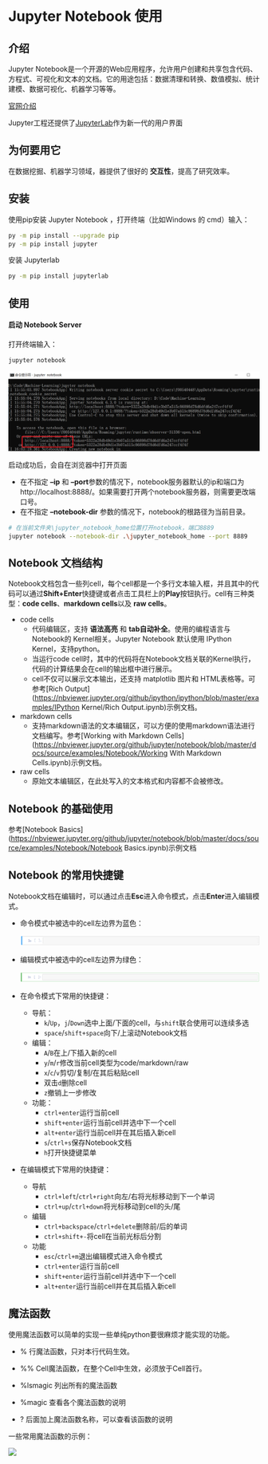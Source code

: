 #  Jupyter Notebook 使用

## 介绍

 Jupyter Notebook是一个开源的Web应用程序，允许用户创建和共享包含代码、方程式、可视化和文本的文档。它的用途包括：数据清理和转换、数值模拟、统计建模、数据可视化、机器学习等等。 

[官网介绍](https://jupyter-notebook.readthedocs.io/en/stable/notebook.html#introduction)

 Jupyter工程还提供了[JupyterLab](https://jupyter.org/try)作为新一代的用户界面 

## 为何要用它

在数据挖掘、机器学习领域，器提供了很好的 **交互性**，提高了研究效率。

## 安装

使用pip安装 Jupyter Notebook ，打开终端（比如Windows 的 cmd）输入：

```bash
py -m pip install --upgrade pip
py -m pip install jupyter
```

安装 Jupyterlab

```bash
py -m pip install jupyterlab
```

## 使用

#### 启动 Notebook Server

打开终端输入：

```bash
jupyter notebook
```

![](.\image\启动server.png)

启动成功后，会自在浏览器中打开页面

- 在不指定 **–ip** 和 **–port**参数的情况下，notebook服务器默认的ip和端口为http://localhost:8888/。如果需要打开两个notebook服务器，则需要更改端口号。
- 在不指定 **–notebook-dir** 参数的情况下，notebook的根路径为当前目录。

```bash
# 在当前文件夹\jupyter_notebook_home位置打开notebook，端口8889
jupyter notebook --notebook-dir .\jupyter_notebook_home --port 8889
```

## Notebook 文档结构

Notebook文档包含一些列cell，每个cell都是一个多行文本输入框，并且其中的代码可以通过**Shift+Enter**快捷键或者点击工具栏上的**Play**按钮执行。cell有三种类型：**code cells**、**markdown cells**以及 **raw cells**。

- code cells
  - 代码编辑区，支持 **语法高亮** 和 **tab自动补全**。使用的编程语言与 Notebook的 Kernel相关。Jupyter Notebook 默认使用 IPython Kernel，支持python。
  - 当运行code cell时，其中的代码将在Notebook文档关联的Kernel执行，代码的计算结果会在cell的输出框中进行展示。
  - cell不仅可以展示文本输出，还支持 matplotlib 图片和 HTML表格等。可参考[Rich Output](https://nbviewer.jupyter.org/github/ipython/ipython/blob/master/examples/IPython Kernel/Rich Output.ipynb)示例文档。
- markdown cells
  - 支持markdown语法的文本编辑区，可以方便的使用markdown语法进行文档编写。参考[Working with Markdown Cells](https://nbviewer.jupyter.org/github/jupyter/notebook/blob/master/docs/source/examples/Notebook/Working With Markdown Cells.ipynb)示例文档。
- raw cells
  - 原始文本编辑区，在此处写入的文本格式和内容都不会被修改。

## Notebook 的基础使用

参考[Notebook Basics](https://nbviewer.jupyter.org/github/jupyter/notebook/blob/master/docs/source/examples/Notebook/Notebook Basics.ipynb)示例文档

## Notebook 的常用快捷键

Notebook文档在编辑时，可以通过点击**Esc**进入命令模式，点击**Enter**进入编辑模式。

- 命令模式中被选中的cell左边界为蓝色：

  ![](.\image\命令模式.png)

- 编辑模式中被选中的cell左边界为绿色：

  ![](.\image\编辑模式.png)

- 在命令模式下常用的快捷键：
  - 导航：
    - `k`/`Up`，`j`/`Down`选中上面/下面的cell，与`shift`联合使用可以连续多选
    - `space`/`shift+space`向下/上滚动Notebook文档
  - 编辑：
    - `A`/`B`在上/下插入新的cell
    - `y`/`m`/`r`修改当前cell类型为code/markdown/raw
    - `x`/`c`/`v`剪切/复制/在其后粘贴cell
    - 双击`d`删除cell
    - `z`撤销上一步修改
  - 功能：
    - `ctrl+enter`运行当前cell
    - `shift+enter`运行当前cell并选中下一个cell
    - `alt+enter`运行当前cell并在其后插入新cell
    - `s`/`ctrl+s`保存Notebook文档
    - `h`打开快捷键菜单
- 在编辑模式下常用的快捷键：
  - 导航
    - `ctrl+left`/`ctrl+right`向左/右将光标移动到下一个单词
    - `ctrl+up`/`ctrl+down`将光标移动到cell的头/尾
  - 编辑
    - `ctrl+backspace`/`ctrl+delete`删除前/后的单词
    - `ctrl+shift+-`将cell在当前光标后分割
  - 功能
    - `esc`/`ctrl+m`退出编辑模式进入命令模式
    - `ctrl+enter`运行当前cell
    - `shift+enter`运行当前cell并选中下一个cell
    - `alt+enter`运行当前cell并在其后插入新cell

## 魔法函数

使用魔法函数可以简单的实现一些单纯python要很麻烦才能实现的功能。 

* % 行魔法函数，只对本行代码生效。

* %% Cell魔法函数，在整个Cell中生效，必须放于Cell首行。

* %lsmagic 列出所有的魔法函数

* %magic 查看各个魔法函数的说明

* ? 后面加上魔法函数名称，可以查看该函数的说明

 一些常用魔法函数的示例： 

![](https://pic3.zhimg.com/80/v2-e9877938d1aa3614c6d6e0e02cd3f952_1440w.jpg) 